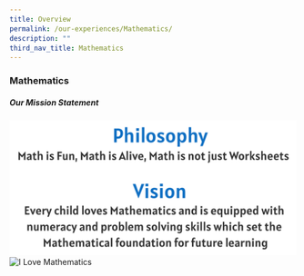 ```yaml
---
title: Overview
permalink: /our-experiences/Mathematics/
description: ""
third_nav_title: Mathematics
---
```

### **Mathematics**

##### Our Mission Statement

![Philosophy & Vision of Mathematics](/images/Our%20Experiences/Mathematics/mathematics1.png)
![I Love Mathematics](/images/Our%20Experiences/Mathematics/mathematics2.png)